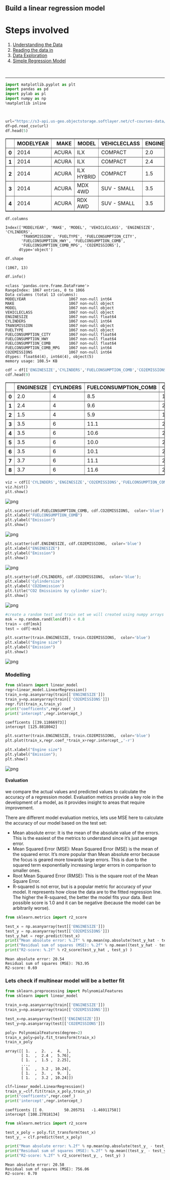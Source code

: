 
## Build a linear regression model

<h1>Steps involved</h1>

<div class="alert alert-block alert-info" style="margin-top: 20px">
    <ol>
        <li><a href="#understanding_data">Understanding the Data</a></li>
        <li><a href="#reading_data">Reading the data in</a></li>
        <li><a href="#data_exploration">Data Exploration</a></li>
        <li><a href="#simple_regression">Simple Regression Model</a></li>
    </ol>
</div>
<br>
<hr>


```python
import matplotlib.pyplot as plt
import pandas as pd
import pylab as pl
import numpy as np
%matplotlib inline
```


```python


url="https://s3-api.us-geo.objectstorage.softlayer.net/cf-courses-data/CognitiveClass/ML0101ENv3/labs/FuelConsumptionCo2.csv"
df=pd.read_csv(url)
df.head(5)
```




<div>
<style scoped>
    .dataframe tbody tr th:only-of-type {
        vertical-align: middle;
    }

    .dataframe tbody tr th {
        vertical-align: top;
    }

    .dataframe thead th {
        text-align: right;
    }
</style>
<table border="1" class="dataframe">
  <thead>
    <tr style="text-align: right;">
      <th></th>
      <th>MODELYEAR</th>
      <th>MAKE</th>
      <th>MODEL</th>
      <th>VEHICLECLASS</th>
      <th>ENGINESIZE</th>
      <th>CYLINDERS</th>
      <th>TRANSMISSION</th>
      <th>FUELTYPE</th>
      <th>FUELCONSUMPTION_CITY</th>
      <th>FUELCONSUMPTION_HWY</th>
      <th>FUELCONSUMPTION_COMB</th>
      <th>FUELCONSUMPTION_COMB_MPG</th>
      <th>CO2EMISSIONS</th>
    </tr>
  </thead>
  <tbody>
    <tr>
      <th>0</th>
      <td>2014</td>
      <td>ACURA</td>
      <td>ILX</td>
      <td>COMPACT</td>
      <td>2.0</td>
      <td>4</td>
      <td>AS5</td>
      <td>Z</td>
      <td>9.9</td>
      <td>6.7</td>
      <td>8.5</td>
      <td>33</td>
      <td>196</td>
    </tr>
    <tr>
      <th>1</th>
      <td>2014</td>
      <td>ACURA</td>
      <td>ILX</td>
      <td>COMPACT</td>
      <td>2.4</td>
      <td>4</td>
      <td>M6</td>
      <td>Z</td>
      <td>11.2</td>
      <td>7.7</td>
      <td>9.6</td>
      <td>29</td>
      <td>221</td>
    </tr>
    <tr>
      <th>2</th>
      <td>2014</td>
      <td>ACURA</td>
      <td>ILX HYBRID</td>
      <td>COMPACT</td>
      <td>1.5</td>
      <td>4</td>
      <td>AV7</td>
      <td>Z</td>
      <td>6.0</td>
      <td>5.8</td>
      <td>5.9</td>
      <td>48</td>
      <td>136</td>
    </tr>
    <tr>
      <th>3</th>
      <td>2014</td>
      <td>ACURA</td>
      <td>MDX 4WD</td>
      <td>SUV - SMALL</td>
      <td>3.5</td>
      <td>6</td>
      <td>AS6</td>
      <td>Z</td>
      <td>12.7</td>
      <td>9.1</td>
      <td>11.1</td>
      <td>25</td>
      <td>255</td>
    </tr>
    <tr>
      <th>4</th>
      <td>2014</td>
      <td>ACURA</td>
      <td>RDX AWD</td>
      <td>SUV - SMALL</td>
      <td>3.5</td>
      <td>6</td>
      <td>AS6</td>
      <td>Z</td>
      <td>12.1</td>
      <td>8.7</td>
      <td>10.6</td>
      <td>27</td>
      <td>244</td>
    </tr>
  </tbody>
</table>
</div>




```python
df.columns
```




    Index(['MODELYEAR', 'MAKE', 'MODEL', 'VEHICLECLASS', 'ENGINESIZE', 'CYLINDERS',
           'TRANSMISSION', 'FUELTYPE', 'FUELCONSUMPTION_CITY',
           'FUELCONSUMPTION_HWY', 'FUELCONSUMPTION_COMB',
           'FUELCONSUMPTION_COMB_MPG', 'CO2EMISSIONS'],
          dtype='object')




```python
df.shape
```




    (1067, 13)




```python
df.info()
```

    <class 'pandas.core.frame.DataFrame'>
    RangeIndex: 1067 entries, 0 to 1066
    Data columns (total 13 columns):
    MODELYEAR                   1067 non-null int64
    MAKE                        1067 non-null object
    MODEL                       1067 non-null object
    VEHICLECLASS                1067 non-null object
    ENGINESIZE                  1067 non-null float64
    CYLINDERS                   1067 non-null int64
    TRANSMISSION                1067 non-null object
    FUELTYPE                    1067 non-null object
    FUELCONSUMPTION_CITY        1067 non-null float64
    FUELCONSUMPTION_HWY         1067 non-null float64
    FUELCONSUMPTION_COMB        1067 non-null float64
    FUELCONSUMPTION_COMB_MPG    1067 non-null int64
    CO2EMISSIONS                1067 non-null int64
    dtypes: float64(4), int64(4), object(5)
    memory usage: 108.5+ KB



```python
cdf = df[['ENGINESIZE','CYLINDERS','FUELCONSUMPTION_COMB','CO2EMISSIONS']]
cdf.head(9)
```




<div>
<style scoped>
    .dataframe tbody tr th:only-of-type {
        vertical-align: middle;
    }

    .dataframe tbody tr th {
        vertical-align: top;
    }

    .dataframe thead th {
        text-align: right;
    }
</style>
<table border="1" class="dataframe">
  <thead>
    <tr style="text-align: right;">
      <th></th>
      <th>ENGINESIZE</th>
      <th>CYLINDERS</th>
      <th>FUELCONSUMPTION_COMB</th>
      <th>CO2EMISSIONS</th>
    </tr>
  </thead>
  <tbody>
    <tr>
      <th>0</th>
      <td>2.0</td>
      <td>4</td>
      <td>8.5</td>
      <td>196</td>
    </tr>
    <tr>
      <th>1</th>
      <td>2.4</td>
      <td>4</td>
      <td>9.6</td>
      <td>221</td>
    </tr>
    <tr>
      <th>2</th>
      <td>1.5</td>
      <td>4</td>
      <td>5.9</td>
      <td>136</td>
    </tr>
    <tr>
      <th>3</th>
      <td>3.5</td>
      <td>6</td>
      <td>11.1</td>
      <td>255</td>
    </tr>
    <tr>
      <th>4</th>
      <td>3.5</td>
      <td>6</td>
      <td>10.6</td>
      <td>244</td>
    </tr>
    <tr>
      <th>5</th>
      <td>3.5</td>
      <td>6</td>
      <td>10.0</td>
      <td>230</td>
    </tr>
    <tr>
      <th>6</th>
      <td>3.5</td>
      <td>6</td>
      <td>10.1</td>
      <td>232</td>
    </tr>
    <tr>
      <th>7</th>
      <td>3.7</td>
      <td>6</td>
      <td>11.1</td>
      <td>255</td>
    </tr>
    <tr>
      <th>8</th>
      <td>3.7</td>
      <td>6</td>
      <td>11.6</td>
      <td>267</td>
    </tr>
  </tbody>
</table>
</div>




```python
viz = cdf[['CYLINDERS','ENGINESIZE','CO2EMISSIONS','FUELCONSUMPTION_COMB']]
viz.hist()
plt.show()
```


![png](/images/Linear_model_files/Linear_model_8_0.png)



```python
plt.scatter(cdf.FUELCONSUMPTION_COMB, cdf.CO2EMISSIONS,  color='blue')
plt.xlabel("FUELCONSUMPTION_COMB")
plt.ylabel("Emission")
plt.show()
```


![png](/images/Linear_model_files/Linear_model_9_0.png)



```python
plt.scatter(cdf.ENGINESIZE, cdf.CO2EMISSIONS,  color='blue')
plt.xlabel("ENGINESIZE")
plt.ylabel("Emission")
plt.show()
```


![png](/images/Linear_model_files/Linear_model_10_0.png)



```python
plt.scatter(cdf.CYLINDERS, cdf.CO2EMISSIONS,  color='blue');
plt.xlabel('Cylindersize')
plt.ylabel('CO2Emmission')
plt.title("CO2 Emissioins by cylinder size");
plt.show()
```


![png](/images/Linear_model_files/Linear_model_11_0.png)



```python
#create a random test and train set we will created using numpy arrays
msk = np.random.rand(len(df)) < 0.8
train = cdf[msk]
test = cdf[~msk]
```


```python
plt.scatter(train.ENGINESIZE, train.CO2EMISSIONS,  color='blue')
plt.xlabel("Engine size")
plt.ylabel("Emission")
plt.show()
```


![png](/images/Linear_model_files/Linear_model_13_0.png)


### Modelling


```python
from sklearn import linear_model
regr=linear_model.LinearRegression()
train_x=np.asanyarray(train[['ENGINESIZE']])
train_y=np.asanyarray(train[['CO2EMISSIONS']])
regr.fit(train_x,train_y)
print("coefficents",regr.coef_)
print('intercept',regr.intercept_)

```

    coefficents [[39.11866973]]
    intercept [125.8818042]



```python
plt.scatter(train.ENGINESIZE, train.CO2EMISSIONS,  color='blue')
plt.plot(train_x,regr.coef_*train_x+regr.intercept_,'-r')

plt.xlabel("Engine size")
plt.ylabel("Emission");
plt.show()
```


![png](/images/Linear_model_files/Linear_model_16_0.png)


#### Evaluation
we compare the actual values and predicted values to calculate the accuracy of a regression model. Evaluation metrics provide a key role in the development of a model, as it provides insight to areas that require improvement.

There are different model evaluation metrics, lets use MSE here to calculate the accuracy of our model based on the test set:
<ul>
    <li> Mean absolute error: It is the mean of the absolute value of the errors. This is the easiest of the metrics to understand since it’s just average error.</li>
    <li> Mean Squared Error (MSE): Mean Squared Error (MSE) is the mean of the squared error. It’s more popular than Mean absolute error because the focus is geared more towards large errors. This is due to the squared term exponentially increasing larger errors in comparison to smaller ones.</li>
    <li> Root Mean Squared Error (RMSE): This is the square root of the Mean Square Error. </li>
    <li> R-squared is not error, but is a popular metric for accuracy of your model. It represents how close the data are to the fitted regression line. The higher the R-squared, the better the model fits your data. Best possible score is 1.0 and it can be negative (because the model can be arbitrarily worse).</li>
</ul>


```python
from sklearn.metrics import r2_score

test_x = np.asanyarray(test[['ENGINESIZE']])
test_y = np.asanyarray(test[['CO2EMISSIONS']])
test_y_hat = regr.predict(test_x)
print("Mean absolute error: %.2f" % np.mean(np.absolute(test_y_hat - test_y)))
print("Residual sum of squares (MSE): %.2f" % np.mean((test_y_hat - test_y) ** 2))
print("R2-score: %.2f" % r2_score(test_y_hat , test_y) )
```

    Mean absolute error: 20.54
    Residual sum of squares (MSE): 763.95
    R2-score: 0.69


### Lets check if multinear model will be a better fit


```python
from sklearn.preprocessing import PolynomialFeatures
from sklearn import linear_model

train_x=np.asanyarray(train[['ENGINESIZE']])
train_y=np.asanyarray(train[['CO2EMISSIONS']])

test_x=np.asanyarray(test[['ENGINESIZE']])
test_y=np.asanyarray(test[['CO2EMISSIONS']])

poly= PolynomialFeatures(degree=2)
train_x_poly=poly.fit_transform(train_x)
train_x_poly
```




    array([[ 1.  ,  2.  ,  4.  ],
           [ 1.  ,  2.4 ,  5.76],
           [ 1.  ,  1.5 ,  2.25],
           ...,
           [ 1.  ,  3.2 , 10.24],
           [ 1.  ,  3.  ,  9.  ],
           [ 1.  ,  3.2 , 10.24]])




```python
clf=linear_model.LinearRegression()
train_y_=clf.fit(train_x_poly,train_y)
print("coefficents",regr.coef_)
print('intercept',regr.intercept_)

```

    coefficents [[ 0.         50.205751   -1.46911758]]
    intercept [108.27018134]



```python
from sklearn.metrics import r2_score

test_x_poly = poly.fit_transform(test_x)
test_y_ = clf.predict(test_x_poly)

print("Mean absolute error: %.2f" % np.mean(np.absolute(test_y_ - test_y)))
print("Residual sum of squares (MSE): %.2f" % np.mean((test_y_ - test_y) ** 2))
print("R2-score: %.2f" % r2_score(test_y_ , test_y) )
```

    Mean absolute error: 20.58
    Residual sum of squares (MSE): 756.06
    R2-score: 0.70



```python

```
